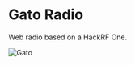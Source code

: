 # Gato Radio
Web radio based on a HackRF One.

![Gato](https://user-images.githubusercontent.com/58194113/197364049-47098256-3033-4372-b856-fb1989837f3d.png)
